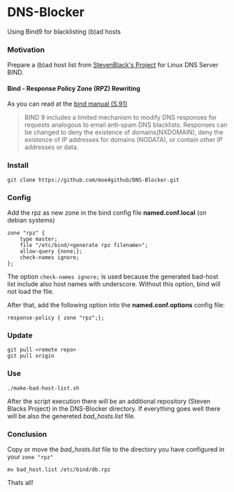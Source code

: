 # DNS-Blocker
Using Bind9 for blacklisting (b)ad hosts

### Motivation
Prepare a (b)ad host list from [StevenBlack's Project](https://github.com/StevenBlack/hosts) for Linux DNS Server BIND.

#### Bind - Response Policy Zone (RPZ) Rewriting
As you can read at the [bind manual (S.91)](https://www.bind9.net/manuals)
>BIND 9 includes a limited mechanism to modify DNS responses for requests analogous to email anti-spam DNS blacklists. Responses can be changed to deny the existence of domains(NXDOMAIN), deny
>the existence of IP addresses for domains (NODATA), or contain other IP addresses or data.

### Install
    git clone https://github.com/moe4github/DNS-Blocker.git

### Config
Add the rpz as new zone in the bind config file __named.conf.local__ (on debian systems)

    zone "rpz" {
        type master;
        file "/etc/bind/<generate rpz filename>";
        allow-query {none;};
        check-names ignore;
    };


The option `check-names ignore;` is used because the generated bad-host list include also host names with underscore. Without this option, bind will not load the file.

After that, add the following option into the __named.conf.options__ config file:

    response-policy { zone "rpz";};

### Update
    git pull <remote repo>
    git pull origin

### Use
    ./make-bad-host-list.sh
After the script execution there will be an additional repository (Steven Blacks Project) in the DNS-Blocker directory.
If everything goes well there will be also the genereted *bad_hosts.list* file.

### Conclusion
Copy or move the *bad_hosts.list* file to the directory you have configured in your `zone "rpz"`

    mv bad_host.list /etc/bind/db.rpz

Thats all!
